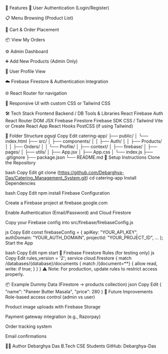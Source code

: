 🚀 Features
🔐 User Authentication (Login/Register)

📋 Menu Browsing (Product List)

🛒 Cart & Order Placement

📦 View My Orders

⚙️ Admin Dashboard

➕ Add New Products (Admin Only)

👤 User Profile View

☁️ Firebase Firestore & Authentication Integration

🌐 React Router for navigation

🎨 Responsive UI with custom CSS or Tailwind CSS

🛠️ Tech Stack
Frontend	Backend / DB	Tools & Libraries
React	Firebase Auth	React Router DOM
JSX	Firebase Firestore	Firebase SDK
CSS / Tailwind		Vite or Create React App
React Hooks		PostCSS (if using Tailwind)

📁 Folder Structure
pgsql
Copy
Edit
catering-app/
├── public/
│   └── index.html
├── src/
│   ├── components/
│   │   ├── Auth/
│   │   ├── Products/
│   │   ├── Orders/
│   │   └── Profile/
│   ├── context/
│   ├── firebase/
│   ├── pages/
│   ├── utils/
│   ├── App.jsx
│   ├── App.css
│   └── index.js
├── .gitignore
├── package.json
└── README.md
🔧 Setup Instructions
Clone the Repository

bash
Copy
Edit
git clone (https://github.com/Debarghya-Das/Catering_Management_System.git)
cd catering-app
Install Dependencies

bash
Copy
Edit
npm install
Firebase Configuration

Create a Firebase project at firebase.google.com

Enable Authentication (Email/Password) and Cloud Firestore

Copy your Firebase config into src/firebase/firebaseConfig.js

js
Copy
Edit
const firebaseConfig = {
  apiKey: "YOUR_API_KEY",
  authDomain: "YOUR_AUTH_DOMAIN",
  projectId: "YOUR_PROJECT_ID",
  ...
};
Start the App

bash
Copy
Edit
npm start
🔐 Firebase Firestore Rules (for testing only)
js
Copy
Edit
rules_version = '2';
service cloud.firestore {
  match /databases/{database}/documents {
    match /{document=**} {
      allow read, write: if true;
    }
  }
}
⚠️ Note: For production, update rules to restrict access properly.

📦 Example Dummy Data (Firestore → products collection)
json
Copy
Edit
{
  "name": "Paneer Butter Masala",
  "price": 280
}
🧪 Future Improvements
Role-based access control (admin vs user)

Product image uploads with Firebase Storage

Payment gateway integration (e.g., Razorpay)

Order tracking system

Email confirmations

👨‍💻 Author
Debarghya Das
B.Tech CSE Students
GitHub: Debarghya-Das
